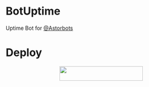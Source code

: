 # BotUptime
Uptime Bot for [@Astorbots](https://t.me/AstorBots)

# Deploy
<p align="center"><a href="https://heroku.com/deploy?template=https://github.com/spryslade/Astor-UptimeBot"> <img src="https://img.shields.io/badge/Deploy%20To%20Heroku-pink?style=for-the-badge&logo=heroku" width="220" height="38.45"/></a></p>
